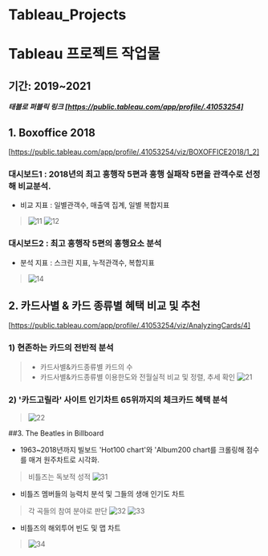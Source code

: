 # Tableau_Projects

# **Tableau 프로젝트 작업물**
## 기간: 2019~2021
***태블로 퍼블릭 링크 [https://public.tableau.com/app/profile/.41053254]***

## 1. Boxoffice 2018
[https://public.tableau.com/app/profile/.41053254/viz/BOXOFFICE2018/1_2]
### 대시보드1 : 2018년의 최고 흥행작 5편과 흥행 실패작 5편을 관객수로 선정해 비교분석.
* 비교 지표 : 일별관객수, 매출액 집계, 일별 복합지표
> ![11](https://user-images.githubusercontent.com/88278698/127955956-d4ea8940-0651-4c8d-8913-6f5f88969e6b.JPG)
> ![12](https://user-images.githubusercontent.com/88278698/127955985-532fc4d3-9040-42e8-a368-52b9e9991414.JPG)


### 대시보드2 : 최고 흥행작 5편의 흥행요소 분석
* 분석 지표 : 스크린 지표, 누적관객수, 복합지표
> ![14](https://user-images.githubusercontent.com/88278698/127956015-b3d2294b-72f6-46c4-8131-805bdf3e3cfc.JPG)



## 2. 카드사별 & 카드 종류별 혜택 비교 및 추천
[https://public.tableau.com/app/profile/.41053254/viz/AnalyzingCards/4]
### 1) 현존하는 카드의 전반적 분석
> * 카드사별&카드종류별 카드의 수
> * 카드사별&카드종류별 이용한도와 전월실적 비교 및 정렬, 추세 확인
> ![21](https://user-images.githubusercontent.com/88278698/127957081-0c3e3def-bac8-43da-92ee-1f158112b409.png)


### 2) '카드고릴라' 사이트 인기차트 65위까지의 체크카드 혜택 분석
> ![22](https://user-images.githubusercontent.com/88278698/127957224-2b3114c5-55b2-4325-a1a7-a971bb3cdbca.JPG)



##3. The Beatles in Billboard
* 1963~2018년까지 빌보드 'Hot100 chart'와 'Album200 chart를 크롤링해 점수를 매겨 원주차트로 시각화.
> 비틀즈는 독보적 성적
![31](https://user-images.githubusercontent.com/88278698/127957586-8ead6191-4e80-4403-8644-3e729dc05de2.png)

* 비틀즈 멤버들의 능력치 분석 및 그들의 생애 인기도 차트
> 각 곡들의 참여 분야로 판단
> ![32](https://user-images.githubusercontent.com/88278698/127958030-46237987-a0e9-4953-93a2-53afc391f339.JPG)
> ![33](https://user-images.githubusercontent.com/88278698/127958056-8aceee91-b89a-438f-901c-47c4ca8d1507.JPG)

* 비틀즈의 해외투어 빈도 및 맵 차트
> ![34](https://user-images.githubusercontent.com/88278698/127958109-1ae3e910-30fc-4764-a6ef-0ddbdc6e06a2.JPG)
